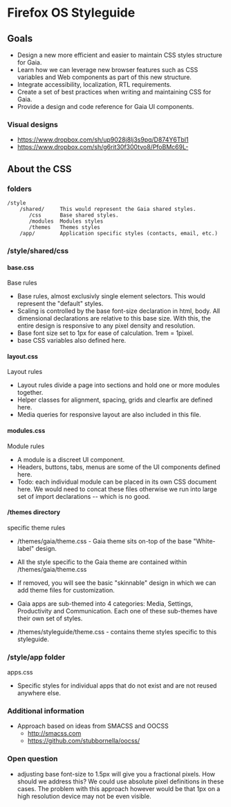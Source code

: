 # Firefox OS Styleguide

## Goals
* Design a new more efficient and easier to maintain CSS styles structure for Gaia.
* Learn how we can leverage new browser features such as CSS variables and Web components as part of this new structure.
* Integrate accessibility, localization, RTL requirements.
* Create a set of best practices when writing and maintaining CSS for Gaia.
* Provide a design and code reference for Gaia UI components.  

### Visual designs
* https://www.dropbox.com/sh/up9028j8lj3s9pq/D874Y6Tbl1
* https://www.dropbox.com/sh/g6rit30f300tvo8/PfoBMc69L-


## About the CSS
### folders
    /style
        /shared/     This would represent the Gaia shared styles.
           /css      Base shared styles.
           /modules  Modules styles
           /themes   Themes styles
        /app/        Application specific styles (contacts, email, etc.)
    
### /style/shared/css
#### base.css
Base rules

* Base rules, almost exclusivly single element selectors.   This would represent the "default" styles.
* Scaling is controlled by the base font-size declaration in html, body.    All dimensional declarations are relative to this base size.    With this, the entire design is responsive to any pixel density and resolution.
* Base font size set to 1px for ease of calculation.   1rem = 1pixel.  
* base CSS variables also defined here.

#### layout.css
Layout rules
* Layout rules divide a page into sections and hold one or more modules together.
* Helper classes for alignment, spacing, grids and clearfix are defined here.
* Media queries for responsive layout are also included in this file.

#### modules.css
Module rules
* A module is a discreet UI component.   
* Headers, buttons, tabs, menus are some of the UI components defined here.
* Todo: each individual module can be placed in its own CSS document here.  We would need to concat these files otherwise we run into large set of import declarations -- which is no good.

#### /themes directory
specific theme rules

* /themes/gaia/theme.css - Gaia theme sits on-top of the base "White-label" design.   
* All the style specific to the Gaia theme are contained within /themes/gaia/theme.css
* If removed, you will see the basic "skinnable" design in which we can add theme files for customization.
* Gaia apps are sub-themed into 4 categories:  Media, Settings, Productivity and Communication.   Each one of these sub-themes have their own set of styles.

* /themes/styleguide/theme.css - contains theme styles specific to this styleguide.

### /style/app folder
apps.css
* Specific styles for individual apps that do not exist and are not reused anywhere else.


### Additional information
* Approach based on ideas from SMACSS and OOCSS
    * http://smacss.com
    * https://github.com/stubbornella/oocss/

### Open question
* adjusting base font-size to 1.5px will give you a fractional pixels.   How should we address this?   We could use absolute pixel definitions in these cases.    The problem with this approach however would be that 1px on a high resolution device may not be even visible.



